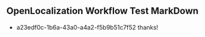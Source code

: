 ## OpenLocalization Workflow Test MarkDown
* a23edf0c-1b6a-43a0-a4a2-f5b9b51c7f52 thanks!

<!--HONumber=Jul16_HO3-->


